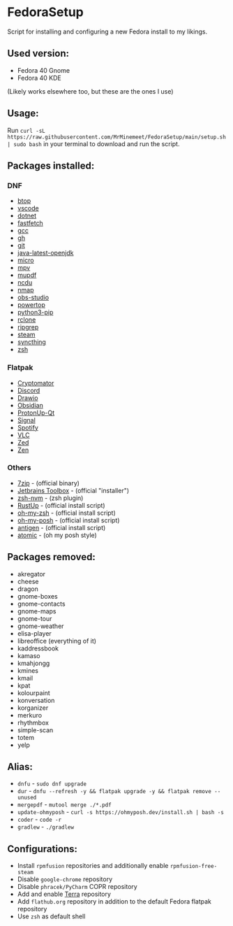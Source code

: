 # FedoraSetup
Script for installing and configuring a new Fedora install to my likings.

## Used version:
* Fedora 40 Gnome
* Fedora 40 KDE

(Likely works elsewhere too, but these are the ones I use)

## Usage:
Run `curl -sL https://raw.githubusercontent.com/MrMinemeet/FedoraSetup/main/setup.sh | sudo bash` in your terminal to download and run the script.

## Packages installed:
### DNF
* [btop](https://github.com/aristocratos/btop)
* [vscode](https://code.visualstudio.com/)
* [dotnet](https://dotnet.microsoft.com/)
* [fastfetch](https://github.com/fastfetch-cli/fastfetch)
* [gcc](https://gcc.gnu.org/)
* [gh](https://cli.github.com/)
* [git](https://git-scm.com/)
* [java-latest-openjdk](https://openjdk.java.net/)
* [micro](https://micro-editor.github.io/)
* [mpv](https://mpv.io/)
* [mupdf](https://mupdf.com/)
* [ncdu](https://dev.yorhel.nl/ncdu)
* [nmap](https://nmap.org/)
* [obs-studio](https://obsproject.com/)
* [powertop](https://01.org/powertop)
* [python3-pip](https://pip.pypa.io/)
* [rclone](https://rclone.org/)
* [ripgrep](https://github.com/BurntSushi/ripgrep)
* [steam](https://steampowered.com/)
* [syncthing](https://syncthing.net/)
* [zsh](https://www.zsh.org/)

### Flatpak
* [Cryptomator](https://cryptomator.org/)
* [Discord](https://discord.com/)
* [Drawio](https://draw.io/)
* [Obsidian](https://obsidian.md/)
* [ProtonUp-Qt](https://github.com/DavidoTek/ProtonUp-Qt)
* [Signal](https://signal.org/)
* [Spotify](https://spotify.com/)
* [VLC](https://www.videolan.org/vlc/)
* [Zed](https://zed.dev/)
* [Zen](https://zen-browser.app/)

### Others
* [7zip](https://www.7-zip.org/) - (official binary)
* [Jetbrains Toolbox](https://www.jetbrains.com/toolbox-app/) - (official "installer")
* [zsh-nvm](https://github.com/lukechilds/zsh-nvm) - (zsh plugin)
* [RustUp](https://rustup.rs/) - (official install script)
* [oh-my-zsh](https://ohmyz.sh/) - (official install script)
* [oh-my-posh](https://ohmyposh.dev/) - (official install script)
* [antigen](https://antigen.sharats.me/) - (official install script)
* [atomic](https://github.com/JanDeDobbeleer/oh-my-posh/blob/main/themes/atomic.omp.json) - (oh my posh style)

## Packages removed:
* akregator
* cheese
* dragon
* gnome-boxes
* gnome-contacts
* gnome-maps
* gnome-tour
* gnome-weather
* elisa-player
* libreoffice (everything of it)
* kaddressbook
* kamaso
* kmahjongg
* kmines
* kmail
* kpat
* kolourpaint
* konversation
* korganizer
* merkuro
* rhythmbox
* simple-scan
* totem
* yelp

## Alias:
* `dnfu` - `sudo dnf upgrade`
* `dur` - `dnfu --refresh -y && flatpak upgrade -y && flatpak remove --unused`
* `mergepdf` - `mutool merge ./*.pdf`
* `update-ohmyposh` - `curl -s https://ohmyposh.dev/install.sh | bash -s`
* `coder` - `code -r`
* `gradlew` - `./gradlew`

## Configurations:
* Install `rpmfusion` repositories and additionally enable `rpmfusion-free-steam`
* Disable `google-chrome` repository
* Disable `phracek/PyCharm` COPR repository
* Add and enable [Terra](https://terra.fyralabs.com/) repository
* Add `flathub.org` repository in addition to the default Fedora flatpak repository
* Use `zsh` as default shell

